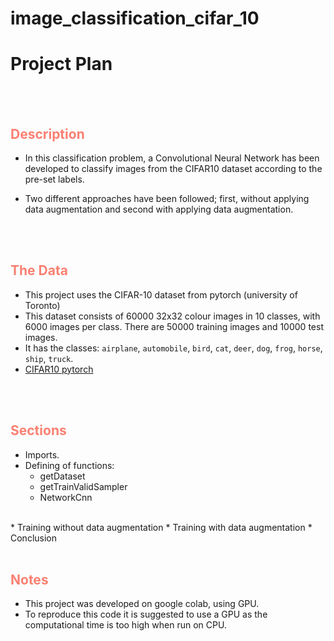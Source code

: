 # image_classification_cifar_10

# Project Plan
<br>
<br>

## __<font color='salmon'> Description </font>__

* In this classification problem, a Convolutional Neural Network has been developed to classify images from the CIFAR10 dataset according to the pre-set labels.

* Two different approaches have been followed; first, without applying data augmentation and second with applying data augmentation.

<br>
<br>

## __<font color='salmon'> The Data</font>__
* This project uses the CIFAR-10 dataset from pytorch (university of Toronto)
* This dataset consists of 60000 32x32 colour images in 10 classes, with 6000 images per class. There are 50000 training images and 10000 test images.
* It has the classes: `airplane`, `automobile`, `bird`, `cat`, `deer`, `dog`, `frog`, `horse`, `ship`, `truck`. 
* [CIFAR10 pytorch](https://pytorch.org/tutorials/beginner/blitz/cifar10_tutorial.html?highlight=cifar)
<br>
<br>

## __<font color='salmon'> Sections </font>__


* Imports.<br>
* Defining of functions:
    * getDataset
    * getTrainValidSampler
    * NetworkCnn
<br>
* Training without data augmentation
* Training with data augmentation
* Conclusion
<br>
<br>

## __<font color='salmon'> Notes</font>__
* This project was developed on google colab, using GPU.
* To reproduce this code it is suggested to use a GPU as the computational time is too high when run on CPU.
